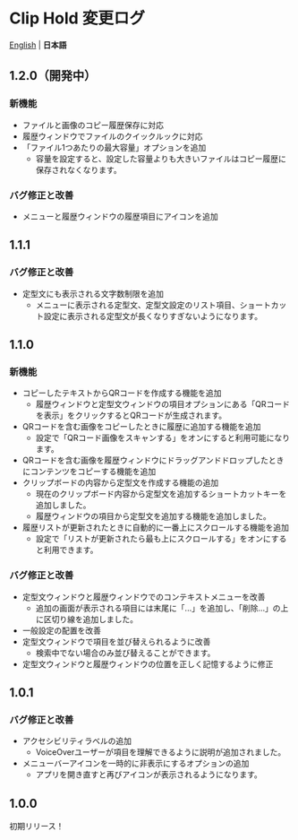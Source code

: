 # Clip Hold 変更ログ
[English](/CHANGELOG.md) | **日本語**

## 1.2.0（開発中）
### 新機能
- ファイルと画像のコピー履歴保存に対応
- 履歴ウィンドウでファイルのクイックルックに対応
- 「ファイル1つあたりの最大容量」オプションを追加
  - 容量を設定すると、設定した容量よりも大きいファイルはコピー履歴に保存されなくなります。

### バグ修正と改善
- メニューと履歴ウィンドウの履歴項目にアイコンを追加

## 1.1.1
### バグ修正と改善
- 定型文にも表示される文字数制限を追加
  - メニューに表示される定型文、定型文設定のリスト項目、ショートカット設定に表示される定型文が長くなりすぎないようになります。

## 1.1.0
### 新機能
- コピーしたテキストからQRコードを作成する機能を追加
  - 履歴ウィンドウと定型文ウィンドウの項目オプションにある「QRコードを表示」をクリックするとQRコードが生成されます。
- QRコードを含む画像をコピーしたときに履歴に追加する機能を追加
  - 設定で「QRコード画像をスキャンする」をオンにすると利用可能になります。
- QRコードを含む画像を履歴ウィンドウにドラッグアンドドロップしたときにコンテンツをコピーする機能を追加
- クリップボードの内容から定型文を作成する機能の追加
  - 現在のクリップボード内容から定型文を追加するショートカットキーを追加しました。
  - 履歴ウィンドウの項目から定型文を追加する機能を追加しました。
- 履歴リストが更新されたときに自動的に一番上にスクロールする機能を追加
  - 設定で「リストが更新されたら最も上にスクロールする」をオンにすると利用できます。

### バグ修正と改善
- 定型文ウィンドウと履歴ウィンドウでのコンテキストメニューを改善
  - 追加の画面が表示される項目には末尾に「...」を追加し、「削除…」の上に区切り線を追加しました。
- 一般設定の配置を改善
- 定型文ウィンドウで項目を並び替えられるように改善
  - 検索中でない場合のみ並び替えることができます。
- 定型文ウィンドウと履歴ウィンドウの位置を正しく記憶するように修正

## 1.0.1
### バグ修正と改善
- アクセシビリティラベルの追加
  - VoiceOverユーザーが項目を理解できるように説明が追加されました。
- メニューバーアイコンを一時的に非表示にするオプションの追加
  - アプリを開き直すと再びアイコンが表示されるようになります。

## 1.0.0
初期リリース！